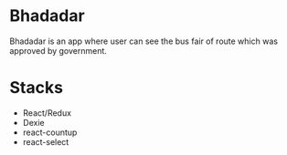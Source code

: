 # Bhadadar
Bhadadar is an app where user can see the bus fair of route which was approved by government.

# Stacks
 - React/Redux
 - Dexie
 - react-countup
 - react-select
